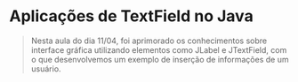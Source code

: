 # Aplicações de TextField no Java
> Nesta aula do dia 11/04, foi aprimorado os conhecimentos sobre interface gráfica utilizando elementos como JLabel e JTextField, com o que desenvolvemos um exemplo de inserção de informações de um usuário. 
